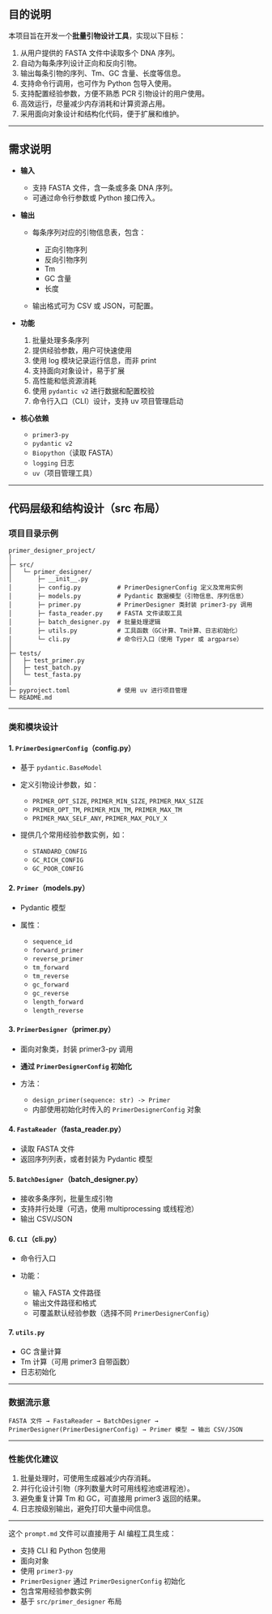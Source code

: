 ## 目的说明

本项目旨在开发一个**批量引物设计工具**，实现以下目标：

1. 从用户提供的 FASTA 文件中读取多个 DNA 序列。
2. 自动为每条序列设计正向和反向引物。
3. 输出每条引物的序列、Tm、GC 含量、长度等信息。
4. 支持命令行调用，也可作为 Python 包导入使用。
5. 支持配置经验参数，方便不熟悉 PCR 引物设计的用户使用。
6. 高效运行，尽量减少内存消耗和计算资源占用。
7. 采用面向对象设计和结构化代码，便于扩展和维护。

---

## 需求说明

* **输入**

  * 支持 FASTA 文件，含一条或多条 DNA 序列。
  * 可通过命令行参数或 Python 接口传入。

* **输出**

  * 每条序列对应的引物信息表，包含：

    * 正向引物序列
    * 反向引物序列
    * Tm
    * GC 含量
    * 长度
  * 输出格式可为 CSV 或 JSON，可配置。

* **功能**

  1. 批量处理多条序列
  2. 提供经验参数，用户可快速使用
  3. 使用 log 模块记录运行信息，而非 print
  4. 支持面向对象设计，易于扩展
  5. 高性能和低资源消耗
  6. 使用 `pydantic v2` 进行数据和配置校验
  7. 命令行入口（CLI）设计，支持 uv 项目管理启动

* **核心依赖**

  * `primer3-py`
  * `pydantic v2`
  * `Biopython`（读取 FASTA）
  * `logging` 日志
  * `uv`（项目管理工具）

---

## 代码层级和结构设计（src 布局）

### 项目目录示例

```
primer_designer_project/
│
├─ src/
│   └─ primer_designer/
│       ├─ __init__.py
│       ├─ config.py          # PrimerDesignerConfig 定义及常用实例
│       ├─ models.py          # Pydantic 数据模型（引物信息、序列信息）
│       ├─ primer.py          # PrimerDesigner 类封装 primer3-py 调用
│       ├─ fasta_reader.py    # FASTA 文件读取工具
│       ├─ batch_designer.py  # 批量处理逻辑
│       ├─ utils.py           # 工具函数（GC计算、Tm计算、日志初始化）
│       └─ cli.py             # 命令行入口（使用 Typer 或 argparse）
│
├─ tests/
│   ├─ test_primer.py
│   ├─ test_batch.py
│   └─ test_fasta.py
│
├─ pyproject.toml             # 使用 uv 进行项目管理
└─ README.md
```

---

### 类和模块设计

#### 1. `PrimerDesignerConfig`（config.py）

* 基于 `pydantic.BaseModel`
* 定义引物设计参数，如：

  * `PRIMER_OPT_SIZE`, `PRIMER_MIN_SIZE`, `PRIMER_MAX_SIZE`
  * `PRIMER_OPT_TM`, `PRIMER_MIN_TM`, `PRIMER_MAX_TM`
  * `PRIMER_MAX_SELF_ANY`, `PRIMER_MAX_POLY_X`
* 提供几个常用经验参数实例，如：

  * `STANDARD_CONFIG`
  * `GC_RICH_CONFIG`
  * `GC_POOR_CONFIG`

#### 2. `Primer`（models.py）

* Pydantic 模型
* 属性：

  * `sequence_id`
  * `forward_primer`
  * `reverse_primer`
  * `tm_forward`
  * `tm_reverse`
  * `gc_forward`
  * `gc_reverse`
  * `length_forward`
  * `length_reverse`

#### 3. `PrimerDesigner`（primer.py）

* 面向对象类，封装 primer3-py 调用
* **通过 `PrimerDesignerConfig` 初始化**
* 方法：

  * `design_primer(sequence: str) -> Primer`
  * 内部使用初始化时传入的 `PrimerDesignerConfig` 对象

#### 4. `FastaReader`（fasta\_reader.py）

* 读取 FASTA 文件
* 返回序列列表，或者封装为 Pydantic 模型

#### 5. `BatchDesigner`（batch\_designer.py）

* 接收多条序列，批量生成引物
* 支持并行处理（可选，使用 multiprocessing 或线程池）
* 输出 CSV/JSON

#### 6. `CLI`（cli.py）

* 命令行入口
* 功能：

  * 输入 FASTA 文件路径
  * 输出文件路径和格式
  * 可覆盖默认经验参数（选择不同 `PrimerDesignerConfig`）

#### 7. `utils.py`

* GC 含量计算
* Tm 计算（可用 primer3 自带函数）
* 日志初始化

---

### 数据流示意

```
FASTA 文件 → FastaReader → BatchDesigner → PrimerDesigner(PrimerDesignerConfig) → Primer 模型 → 输出 CSV/JSON
```

---

### 性能优化建议

1. 批量处理时，可使用生成器减少内存消耗。
2. 并行化设计引物（序列数量大时可用线程池或进程池）。
3. 避免重复计算 Tm 和 GC，可直接用 primer3 返回的结果。
4. 日志按级别输出，避免打印大量中间信息。

---

这个 `prompt.md` 文件可以直接用于 AI 编程工具生成：

* 支持 CLI 和 Python 包使用
* 面向对象
* 使用 `primer3-py`
* `PrimerDesigner` 通过 `PrimerDesignerConfig` 初始化
* 包含常用经验参数实例
* 基于 `src/primer_designer` 布局
